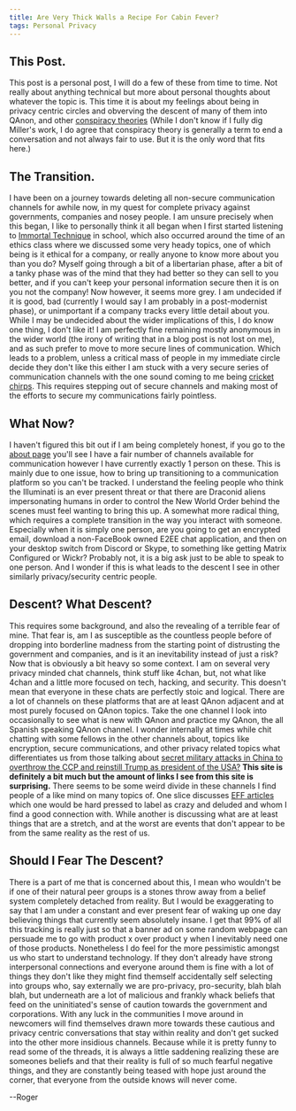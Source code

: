 ```yaml
---
title: Are Very Thick Walls a Recipe For Cabin Fever?
tags: Personal Privacy
---
```

## This Post.

This post is a personal post, I will do a few of these from time to time. Not really about anything technical but more about personal thoughts about whatever the topic is. This time it is about my feelings about being in privacy centric circles and obverving the descent of many of them into QAnon, and other [conspiracy theories](https://renegadeinc.com/conspiracy-theories/) (While I don't know if I fully dig Miller's work, I do agree that conspiracy theory is generally a term to end a conversation and not always fair to use. But it is the only word that fits here.)

## The Transition.

I have been on a journey towards deleting all non-secure communication channels for awhile now, in my quest for complete privacy against governments, companies and nosey people. I am unsure precisely when this began, I like to personally think it all began when I first started listening to [Immortal Technique](https://www.youtube.com/watch?v=QEgiDt0YAaA&list=PL8C0F435E643B6799) in school, which also occurred around the time of an ethics class where we discussed some very heady topics, one of which being is it ethical for a company, or really anyone to know more about you than you do? Myself going through a bit of a libertarian phase, after a bit of a tanky phase was of the mind that they had better so they can sell to you better, and if you can't keep your personal information secure then it is on you not the company! Now however, it seems more grey. I am undecided if it is good, bad (currently I would say I am probably in a post-modernist phase), or unimportant if a company tracks every little detail about you. While I may be undecided about the wider implications of this, I do know one thing, I don't like it! I am perfectly fine remaining mostly anonymous in the wider world (the irony of writing that in a blog post is not lost on me), and as such prefer to move to more secure lines of communication. Which leads to a problem, unless a critical mass of people in my immediate circle decide they don't like this either I am stuck with a very secure series of communication channels with the one sound coming to me being [cricket chirps](https://www.youtube.com/watch?v=WB5bBpdlbY4). This requires stepping out of secure channels and making most of the efforts to secure my communications fairly pointless.

## What Now?
I haven't figured this bit out if I am being completely honest, if you go to the [about page](https://roger-design.github.io/about/) you'll see I have a fair number of channels available for communication however I have currently exactly 1 person on these. This is mainly due to one issue, how to bring up transitioning to a communication platform so you can't be tracked. I understand the feeling people who think the Illuminati is an ever present threat or that there are Draconid aliens impersonating humans in order to control the New World Order behind the scenes must feel wanting to bring this up. A somewhat more radical thing, which requires a complete transition in the way you interact with someone. Especially when it is simply one person, are you going to get an encrypted email, download a non-FaceBook owned E2EE chat application, and then on your desktop switch from Discord or Skype, to something like getting Matrix Configured or Wickr? Probably not, it is a big ask just to be able to speak to one person. And I wonder if this is what leads to the descent I see in other similarly privacy/security centric people.

## Descent? What Descent?

This requires some background, and also the revealing of a terrible fear of mine. That fear is, am I as susceptible as the countless people before of dropping into borderline madness from the starting point of distrusting the government and companies, and is it an inevitability instead of just a risk? Now that is obviously a bit heavy so some context. I am on several very privacy minded chat channels, think stuff like 4chan, but, not what like 4chan and a little more focused on tech, hacking, and security. This doesn't mean that everyone in these chats are perfectly stoic and logical. There are a lot of channels on these platforms that are at least QAnon adjacent and at most purely focused on QAnon topics. Take the one channel I look into occasionally to see what is new with QAnon and practice my QAnon, the all Spanish speaking QAnon channel. I wonder internally at times while chit chatting with some fellows in the other channels about, topics like encryption, secure communications, and other privacy related topics what differentiates us from those talking about [secret military attacks in China to overthrow the CCP and reinstill Trump as president of the USA?](https://beforeitsnews.com/) **This site is definitely a bit much but the amount of links I see from this site is surprising.** There seems to be some weird divide in these channels I find people of a like mind on many topics of. One slice discusses [EFF articles](https://www.eff.org/) which one would be hard pressed to label as crazy and deluded and whom I find a good connection with. While another is discussing what are at least things that are a stretch, and at the worst are events that don't appear to be from the same reality as the rest of us.

## Should I Fear The Descent?

There is a part of me that is concerned about this, I mean who wouldn't be if one of their natural peer groups is a stones throw away from a belief system completely detached from reality. But I would be exaggerating to say that I am under a constant and ever present fear of waking up one day believing things that currently seem absolutely insane. I get that 99% of all this tracking is really just so that a banner ad on some random webpage can persuade me to go with product x over product y when I inevitably need one of those products. Nonetheless I do feel for the more pessimistic amongst us who start to understand technology. If they don't already have strong interpersonal connections and everyone around them is fine with a lot of things they don't like they might find themself accidentally self selecting into groups who, say externally we are pro-privacy, pro-security, blah blah blah, but underneath are a lot of malicious and frankly whack beliefs that feed on the uninitiated's sense of caution towards the government and corporations. With any luck in the communities I move around in newcomers will find themselves drawn more towards these cautious and privacy centric conversations that stay within reality and don't get sucked into the other more insidious channels. Because while it is pretty funny to read some of the threads, it is always a little saddening realizing these are someones beliefs and that their reality is full of so much fearful negative things, and they are constantly being teased with hope just around the corner, that everyone from the outside knows will never come.

--Roger
